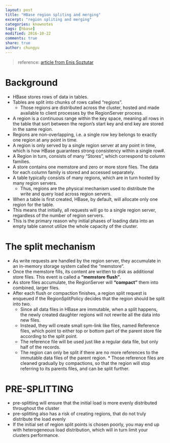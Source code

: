 ```yaml
---
layout: post
title: "HBase region spliting and merging"
excerpt: "region spliting and merging"
categories: knownotes
tags: [hbase]
modified: 2016-10-22
comments: true
share: true
author: chungyu
---
```


> reference: [ article from Enis Soztutar](http://hortonworks.com/blog/apache-hbase-region-splitting-and-merging/)


# Background

* HBase stores rows of data in tables. 
* Tables are split into chunks of rows called “regions”. 
	* Those regions are distributed across the cluster, hosted and made available to client processes by the RegionServer process. 
* A region is a continuous range within the key space, meaning all rows in the table that sort between the region’s start key and end key are stored in the same region. 
* Regions are non-overlapping, i.e. a single row key belongs to exactly one region at any point in time. 
* A region is only served by a single region server at any point in time, which is how HBase guarantees strong consistency within a single row#.
* A Region in turn, consists of many “Stores”, which correspond to column families. 
* A store contains one memstore and zero or more store files. The data for each column family is stored and accessed separately.
* A table typically consists of many regions, which are in turn hosted by many region servers. 
	* Thus, regions are the physical mechanism used to distribute the write and query load across region servers.
* When a table is first created, HBase, by default, will allocate only one region for the table.
* This means that initially, all requests will go to a single region server, regardless of the number of region servers. 
* This is the primary reason why initial phases of loading data into an empty table cannot utilize the whole capacity of the cluster.


# The split mechanism

* As write requests are handled by the region server, they accumulate in an in-memory storage system called the “memstore”. 
* Once the memstore fills, its content are written to disk as additional store files. This event is called a **“memstore flush”**. 
* As store files accumulate, the RegionServer will **“compact”** them into combined, larger files. 
* After each flush or compaction finishes, a region split request is enqueued if the RegionSplitPolicy decides that the region should be split into two. 
	* Since all data files in HBase are immutable, when a split happens, the newly created daughter regions will not rewrite all the data into new files. 
	* Instead, they will create  small sym-link like files, named Reference files, which point to either top or bottom part of the parent store file according to the split point. 
	* The reference file will be used just like a regular data file, but only half of the records. 
	* The region can only be split if there are no more references to the immutable data files of the parent region. * Those reference files are cleaned gradually by compactions, so that the region will stop referring to its parents files, and can be split further.






# PRE-SPLITTING
* pre-splitting will ensure that the initial load is more evenly distributed throughout the cluster
* pre-splitting also has a risk of creating regions, that do not truly distribute the load evenly
* If the initial set of region split points is chosen poorly, you may end up with heterogeneous load distribution, which will in turn limit your clusters performance.




